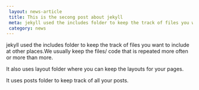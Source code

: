 ```yaml
---
 layout: news-article
 title: This is the secong post about jekyll
 meta: jekyll used the includes folder to keep the track of files you want to include at other places.
 category: news
---
```



jekyll used the includes folder to keep the track of files you want to include at other places.We usually keep the files/ code that is repeated more often or more than more. 

It also uses layout folder where you can keep the layouts for your pages.

It uses posts folder to keep track of all your posts.